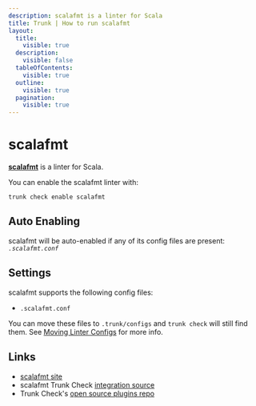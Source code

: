 ```yaml
---
description: scalafmt is a linter for Scala
title: Trunk | How to run scalafmt
layout:
  title:
    visible: true
  description:
    visible: false
  tableOfContents:
    visible: true
  outline:
    visible: true
  pagination:
    visible: true
---
```


# scalafmt

[**scalafmt**](https://github.com/scalameta/scalafmt#readme) is a linter for Scala.

You can enable the scalafmt linter with:

```shell
trunk check enable scalafmt
```

## Auto Enabling

scalafmt will be auto-enabled if any of its config files are present: *`.scalafmt.conf`*

## Settings

scalafmt supports the following config files:
* `.scalafmt.conf`

 You can move these files to `.trunk/configs` and `trunk check` will still find them. See [Moving Linter Configs](..#moving-linter-configs) for more info.



## Links

- [scalafmt site](https://github.com/scalameta/scalafmt#readme)
- scalafmt Trunk Check [integration source](https://github.com/trunk-io/plugins/tree/main/linters/scalafmt)
- Trunk Check's [open source plugins repo](https://github.com/trunk-io/plugins/tree/main)

